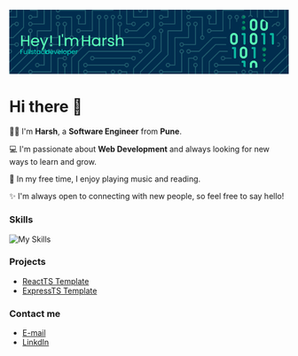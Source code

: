![harsh07may](assets/github-header-image.png)

# Hi there 👋

👨‍💻 I'm **Harsh**, a **Software Engineer** from **Pune**.

💻 I'm passionate about **Web Development** and always looking for new ways to learn and grow.

🎸 In my free time, I enjoy playing music and reading.

✨ I'm always open to connecting with new people, so feel free to say hello!

### Skills

![My Skills](https://skillicons.dev/icons?i=nextjs,react,express,nodejs,mongo,git,cs,dotnet)

### Projects

* [ReactTS Template](https://github.com/harsh07may/vite-react-ts-tailwind)
* [ExpressTS Template](https://github.com/harsh07may/express-ts)

### Contact me

*  [E-mail](harsh07may@gmail.com)
*  [LinkdIn](https://www.linkedin.com/in/harsh07may)
